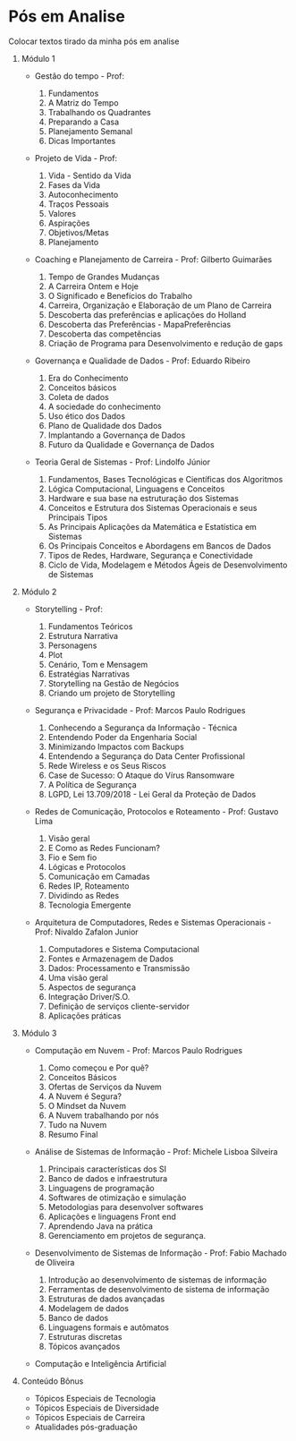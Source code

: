 # Pós em Analise
 Colocar textos tirado da minha pós em analise 

1. Módulo 1
    * Gestão do tempo - Prof: 
        1. Fundamentos 
        2. A Matriz do Tempo
        3. Trabalhando os Quadrantes
        4. Preparando a Casa
        5. Planejamento Semanal
        6. Dicas Importantes

    * Projeto de Vida - Prof: 
        1. Vida - Sentido da Vida  
        2. Fases da Vida
        3. Autoconhecimento  
        4. Traços Pessoais  
        5. Valores
        6. Aspirações
        7. Objetivos/Metas
        8. Planejamento

    * Coaching e Planejamento de Carreira - Prof: Gilberto Guimarães
        1. Tempo de Grandes Mudanças
        2. A Carreira Ontem e Hoje
        3. O Significado e Benefícios do Trabalho
        4. Carreira, Organização e Elaboração de um Plano de Carreira
        5. Descoberta das preferências e aplicações do Holland
        6. Descoberta das Preferências - MapaPreferências
        7. Descoberta das competências
        8. Criação de Programa para Desenvolvimento e redução de gaps

    * Governança e Qualidade de Dados - Prof: Eduardo Ribeiro
        1. Era do Conhecimento
        2. Conceitos básicos
        3. Coleta de dados
        4. A sociedade do conhecimento
        5. Uso ético dos Dados
        6. Plano de Qualidade dos Dados
        7. Implantando a Governança de Dados
        8. Futuro da Qualidade e Governança de Dados

    * Teoria Geral de Sistemas - Prof: Lindolfo Júnior
        1. Fundamentos, Bases Tecnológicas e Científicas dos Algoritmos
        2. Lógica Computacional, Linguagens e Conceitos
        3. Hardware e sua base na estruturação dos Sistemas
        4. Conceitos e Estrutura dos Sistemas Operacionais e seus Principais Tipos
        5. As Principais Aplicações da Matemática e Estatística em Sistemas
        6. Os Principais Conceitos e Abordagens em Bancos de Dados
        7. Tipos de Redes, Hardware, Segurança e Conectividade
        8. Ciclo de Vida, Modelagem e Métodos Ágeis de Desenvolvimento de Sistemas

2. Módulo 2
    * Storytelling - Prof: 
        1. Fundamentos Teóricos
        2. Estrutura Narrativa
        3. Personagens
        4. Plot
        5. Cenário, Tom e Mensagem
        6. Estratégias Narrativas
        7. Storytelling na Gestão de Negócios
        8. Criando um projeto de Storytelling   

    * Segurança e Privacidade - Prof: Marcos Paulo Rodrigues
        1. Conhecendo a Segurança da Informação - Técnica
        2. Entendendo Poder da Engenharia Social
        3. Minimizando Impactos com Backups
        4. Entendendo a Segurança do Data Center Profissional
        5. Rede Wireless e os Seus Riscos 
        6. Case de Sucesso: O Ataque do Vírus Ransomware
        7. A Política de Segurança
        8. LGPD, Lei 13.709/2018 - Lei Geral da Proteção de Dados

    * Redes de Comunicação, Protocolos e Roteamento - Prof: Gustavo Lima
        1. Visão geral
        2. E Como as Redes Funcionam?
        3. Fio e Sem fio
        4. Lógicas e Protocolos
        5. Comunicação em Camadas
        6. Redes IP, Roteamento
        7. Dividindo as Redes
        8. Tecnologia Emergente

    * Arquitetura de Computadores, Redes e Sistemas Operacionais - Prof: Nivaldo Zafalon Junior
        1. Computadores e Sistema Computacional
        2. Fontes e Armazenagem de Dados
        3. Dados: Processamento e Transmissão
        4. Uma visão geral
        5. Aspectos de segurança
        6. Integração Driver/S.O.
        7. Definição de serviços cliente-servidor
        8. Aplicações práticas

3. Módulo 3
    * Computação em Nuvem - Prof: Marcos Paulo Rodrigues
        1. Como começou e Por quê?
        2. Conceitos Básicos
        3. Ofertas de Serviços da Nuvem
        4. A Nuvem é Segura?
        5. O Mindset da Nuvem
        6. A Nuvem trabalhando por nós
        7. Tudo na Nuvem
        8. Resumo Final

    * Análise de Sistemas de Informação - Prof: Michele Lisboa Silveira
        1. Principais características dos SI
        2. Banco de dados e infraestrutura
        3. Linguagens de programação
        4. Softwares de otimização e simulação
        5. Metodologias para desenvolver softwares
        6. Aplicações e linguagens Front end
        7. Aprendendo Java na prática
        8. Gerenciamento em projetos de segurança.



    * Desenvolvimento de Sistemas de Informação - Prof: Fabio Machado de Oliveira
        1. Introdução ao desenvolvimento de sistemas de informação
        2. Ferramentas de desenvolvimento de sistema de informação
        3. Estruturas de dados avançadas
        4. Modelagem de dados
        5. Banco de dados
        6. Linguagens formais e autômatos
        7. Estruturas discretas
        8. Tópicos avançados    


    * Computação e Inteligência Artificial

4. Conteúdo Bônus
    * Tópicos Especiais de Tecnologia
    * Tópicos Especiais de Diversidade
    * Tópicos Especiais de Carreira
    * Atualidades pós-graduação
